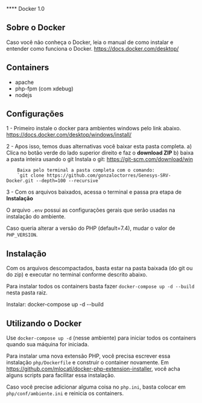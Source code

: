 **** Docker 1.0

## Sobre o Docker

Caso você não conheça o Docker, leia o manual de como instalar e entender como funciona o Docker.
https://docs.docker.com/desktop/


## Containers
- apache
- php-fpm (com xdebug)
- nodejs


## Configurações

1 - Primeiro instale o docker para ambientes windows pelo link abaixo.
https://docs.docker.com/desktop/windows/install/

2 - Apos isso, temos duas alternativas você baixar esta pasta completa.
	a) Clica no botão verde do lado superior direito e faz o **download ZIP**
	b) baixa a pasta inteira usando o git
		Instala o git:
		https://git-scm.com/download/win
		
		Baixa pelo terminal a pasta completa com o comando:
		`git clone https://github.com/gonzaloctorres/Genesys-SRV-Docker.git --depth=100 --recursive`
		
3 - Com os arquivos baixados, acessa o terminal e passa pra etapa de **Instalação**


O arquivo `.env` possui as configurações gerais que serão usadas na instalação do ambiente.

Caso queria alterar a versão do PHP (default=7.4), mudar o valor de `PHP_VERSION`.


## Instalação

Com os arquivos descompactados, basta estar na pasta baixada (do git ou do zip) e executar no terminal conforme descrito abaixo.

Para instalar todos os containers basta fazer `docker-compose up -d --build` nesta pasta raiz.

Instalar:
docker-compose up -d --build


## Utilizando o Docker

Use `docker-compose up -d` (nesse ambiente) para iniciar todos os containers quando sua máquina for iniciada.

Para instalar uma nova extensão PHP, você precisa escrever essa instalação `php/Dockerfile` e construir o container novamente. Em https://github.com/mlocati/docker-php-extension-installer, você acha alguns scripts para facilitar essa instalação. 

Caso você precise adicionar alguma coisa no `php.ini`, basta colocar em `php/conf/ambiente.ini` e reinicia os containers. 

